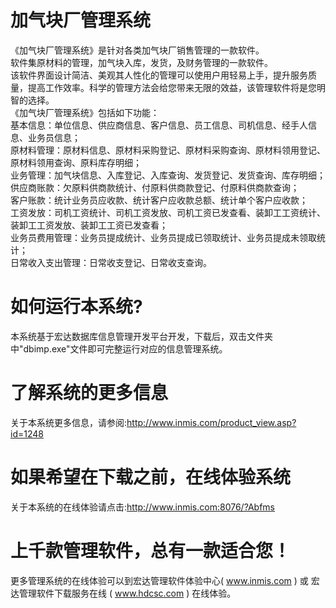 # 加气块厂管理系统

《加气块厂管理系统》是针对各类加气块厂销售管理的一款软件。  
软件集原材料的管理，加气块入库，发货，及财务管理的一款软件。  
该软件界面设计简洁、美观其人性化的管理可以使用户用轻易上手，提升服务质量，提高工作效率。科学的管理方法会给您带来无限的效益，该管理软件将是您明智的选择。   
《加气块厂管理系统》包括如下功能：   
基本信息：单位信息、供应商信息、客户信息、员工信息、司机信息、经手人信息、业务员信息；   
原材料管理：原材料信息、原材料采购登记、原材料采购查询、原材料领用登记、原材料领用查询、原料库存明细；   
业务管理：加气块信息、入库登记、入库查询、发货登记、发货查询、库存明细；   
供应商账款：欠原料供商款统计、付原料供商款登记、付原料供商款查询；   
客户账款：统计业务员应收款、统计客户应收款总额、统计单个客户应收款；   
工资发放：司机工资统计、司机工资发放、司机工资已发查看、装卸工工资统计、装卸工工资发放、装卸工工资已发查看；  
业务员费用管理：业务员提成统计、业务员提成已领取统计、业务员提成未领取统计；   
日常收入支出管理：日常收支登记、日常收支查询。   

# 如何运行本系统?

本系统基于宏达数据库信息管理开发平台开发，下载后，双击文件夹中"dbimp.exe"文件即可完整运行对应的信息管理系统。

# 了解系统的更多信息

关于本系统更多信息，请参阅:http://www.inmis.com/product_view.asp?id=1248

# 如果希望在下载之前，在线体验系统

关于本系统的在线体验请点击:http://www.inmis.com:8076/?Abfms

# 上千款管理软件，总有一款适合您！

更多管理系统的在线体验可以到宏达管理软件体验中心( www.inmis.com ) 或 宏达管理软件下载服务在线 ( www.hdcsc.com ) 在线体验。

